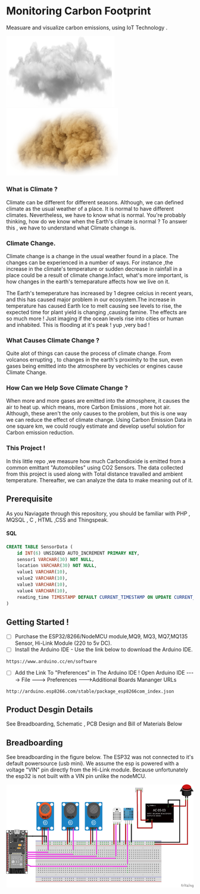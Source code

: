 # Monitoring Carbon Footprint
Measuare and visualize carbon emissions, using IoT Technology .

<img src="Images/cloud.png" width = 290 height=190> <img src ="Images/cloud2.png" width =300 heigh=190>

### What is Climate ?
Climate can be different for different seasons. Although, we can defined climate as the usual weather of a place. It is normal to have different climates. Nevertheless, we have to know what is normal. You're probably thinking, how do we know when the Earth's climate is normal ? To answer this , we have to understand what Climate change is.

### Climate Change.
Climate change is a change in the usual weather found in a place. The changes can be experienced in a number of ways. For instance ,the increase in the climate's temperature or 
sudden decrease in rainfall in a place could be a result of climate change.Infact, what's more important, is how changes in the earth's temeparature affects how we live on it. 

The Earth's temeperature has increased by 1 degree celcius in recent years, and this has caused major problem in our ecosystem.The increase in temperature has caused Earth Ice to melt  causing see levels to rise, the expected time for plant yield is changing ,causing famine. The effects are so much more !
Just imaging if the ocean levels rise into cities or human and inhabited. This is flooding at it's peak ! yup ,very bad !

### What Causes Climate Change ?
Quite alot of things can cause the process of climate change. From volcanos errupting , to changes in the earth's proximity to the sun, even gases being emitted into the atmosphere by vechicles or engines cause Climate Change.

### How Can we Help Sove Climate Change ?
When more and more gases are emitted into the atmosphere, it causes the air to heat up. which means, more Carbon Emissions , more hot air. 
Although, these aren't the only causes to the problem, but this is one way we can reduce the effect of climate change.
Using Carbon Emission Data in one square km, we could rougly estimate and develop useful solution for Carbon emission reduction. 

### This Project !
In this little repo ,we measure how much Carbondioxide is emitted from a common emittant "Automobiles" using CO2 Sensors. The data collected from this project
is used along with Total distance travalled 
and ambient temperature. Thereafter, we can analyze the data to make meaning out of it.


## Prerequisite 
As you Naviagate through this repository, you should be familiar with PHP , MQSQL , C , HTML ,CSS and Thingspeak.

#### SQL
```SQL
CREATE TABLE SensorData (
    id INT(6) UNSIGNED AUTO_INCREMENT PRIMARY KEY,
    sensor1 VARCHAR(30) NOT NULL,
    location VARCHAR(30) NOT NULL,
    value1 VARCHAR(10),
    value2 VARCHAR(10),
    value3 VARCHAR(10),
    value4 VARCHAR(10),
    reading_time TIMESTAMP DEFAULT CURRENT_TIMESTAMP ON UPDATE CURRENT_TIMESTAMP
)
```

## Getting Started !


- [ ] Purchase the ESP32/8266/NodeMCU module,MQ9, MQ3, MQ7,MQ135 Sensor, Hi-Link Module (220 to 5v DC).
- [ ] Install the Arduino IDE - Use the link below to download the Arduino IDE.

```
https://www.arduino.cc/en/software
```
- [ ] Add the Link To "Preferences" in The Arduino IDE !
Open Arduino IDE ----> File ---> Preferences --->Additional Boards Mananger URLs

```
http://arduino.esp8266.com/stable/package_esp8266com_index.json
```

## Product Desgin Details
See Breadboarding, Schematic , PCB Design and Bill of Materials Below


## Breadboarding
See breadboarding in the figure below. The ESP32 was not connected to it's default powersource (usb mini). 
We assume the esp is powered with a voltage "VIN" pin directly from the Hi-Link module. Because unfortunately the esp32 
is not built with a VIN pin unlike the nodeMCU.

<img src="Images/Breadboarding.png" width = 522 height= 276> 
